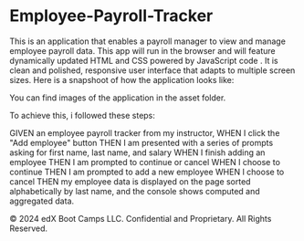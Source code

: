 # Employee-Payroll-Tracker
This is an application that enables a payroll manager to view and manage employee payroll data. This app will run in the browser and will feature dynamically updated HTML and CSS powered by JavaScript code . It is clean and polished, responsive user interface that adapts to multiple screen sizes. 
Here is a snapshoot of how the application looks like:

You can find images of the application in the asset folder.

To achieve this, i followed these steps:

GIVEN an employee payroll tracker from my instructor,
WHEN I click the "Add employee" button
THEN I am presented with a series of prompts asking for first name, last name, and salary
WHEN I finish adding an employee
THEN I am prompted to continue or cancel
WHEN I choose to continue
THEN I am prompted to add a new employee
WHEN I choose to cancel
THEN my employee data is displayed on the page sorted alphabetically by last name, and the console shows computed and aggregated data.



© 2024 edX Boot Camps LLC. Confidential and Proprietary. All Rights Reserved.
